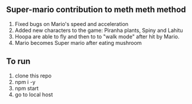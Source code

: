 ## Super-mario contribution to meth meth method

1. Fixed bugs on Mario's speed and acceleration
2. Added new characters to the game: Piranha plants, Spiny and Lahitu
3. Hoopa are able to fly and then to to "walk mode" after hit by Mario.
4. Mario becomes Super mario after eating mushroom


## To run
1. clone this repo
2. npm i -y
3. npm start
4. go to local host
